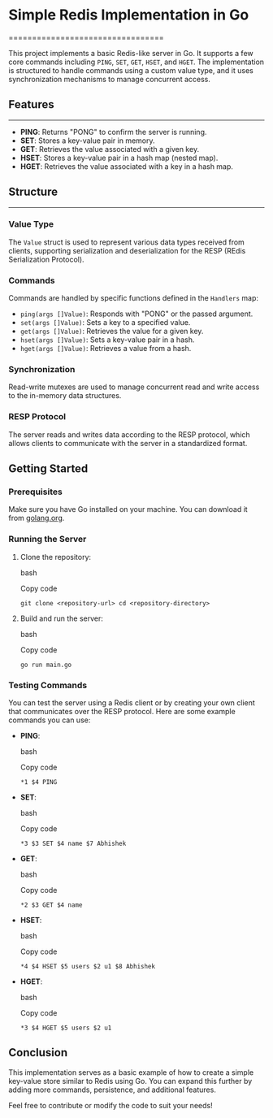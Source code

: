 # Simple Redis Implementation in Go

=================================

This project implements a basic Redis-like server in Go. It supports a few core commands including `PING`, `SET`, `GET`, `HSET`, and `HGET`. The implementation is structured to handle commands using a custom value type, and it uses synchronization mechanisms to manage concurrent access.

## Features

---

- **PING**: Returns "PONG" to confirm the server is running.
- **SET**: Stores a key-value pair in memory.
- **GET**: Retrieves the value associated with a given key.
- **HSET**: Stores a key-value pair in a hash map (nested map).
- **HGET**: Retrieves the value associated with a key in a hash map.

## Structure

---

### Value Type

The `Value` struct is used to represent various data types received from clients, supporting serialization and deserialization for the RESP (REdis Serialization Protocol).

### Commands

Commands are handled by specific functions defined in the `Handlers` map:

- `ping(args []Value)`: Responds with "PONG" or the passed argument.
- `set(args []Value)`: Sets a key to a specified value.
- `get(args []Value)`: Retrieves the value for a given key.
- `hset(args []Value)`: Sets a key-value pair in a hash.
- `hget(args []Value)`: Retrieves a value from a hash.

### Synchronization

Read-write mutexes are used to manage concurrent read and write access to the in-memory data structures.

### RESP Protocol

The server reads and writes data according to the RESP protocol, which allows clients to communicate with the server in a standardized format.

## Getting Started

### Prerequisites

Make sure you have Go installed on your machine. You can download it from [golang.org](https://golang.org/dl/).

### Running the Server

1.  Clone the repository:

    bash

    Copy code

    `git clone <repository-url>
cd <repository-directory>`

2.  Build and run the server:

    bash

    Copy code

    `go run main.go`

### Testing Commands

You can test the server using a Redis client or by creating your own client that communicates over the RESP protocol. Here are some example commands you can use:

- **PING**:

  bash

  Copy code

  `*1
$4
PING`

- **SET**:

  bash

  Copy code

  `*3
$3
SET
$4
name
$7
Abhishek`

- **GET**:

  bash

  Copy code

  `*2
$3
GET
$4
name`

- **HSET**:

  bash

  Copy code

  `*4
$4
HSET
$5
users
$2
u1
$8
Abhishek`

- **HGET**:

  bash

  Copy code

  `*3
$4
HGET
$5
users
$2
u1`

## Conclusion

This implementation serves as a basic example of how to create a simple key-value store similar to Redis using Go. You can expand this further by adding more commands, persistence, and additional features.

Feel free to contribute or modify the code to suit your needs!
